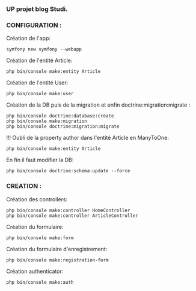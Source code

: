 ### UP projet blog Studi.

### CONFIGURATION :

Création de l'app:

```
symfony new symfony --webapp
```

Création de l'entité Article:

```
php bin/console make:entity Article
```

Création de l'entité User:

```
php bin/console make:user
```

Création de la DB puis de la migration et enfin doctrine:migration:migrate :

```
php bin/console doctrine:database:create
php bin/console make:migration
php bin/console doctrine:migration:migrate
```

!!! Oubli de la property author dans l'entité Article en ManyToOne:

```
php bin/console make:entity Article
```

En fin il faut modifier la DB:

```
php bin/console doctrine:schema:update --force
```

### CREATION :

Création des controllers:

```
php bin/console make:controller HomeController
php bin/console make:controller ArticleController
```

Création du formulaire:

```
php bin/console make:form
```

Création du formulaire d'enregistrement:

```
php bin/console make:registration-form
```

Création authenticator:

```
php bin/console make:auth
```

